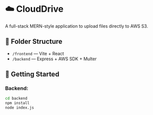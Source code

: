 # ☁️ CloudDrive

A full-stack MERN-style application to upload files directly to AWS S3.

## 📁 Folder Structure

- `/frontend` — Vite + React
- `/backend` — Express + AWS SDK + Multer

## 🚀 Getting Started

### Backend:
```bash
cd backend
npm install
node index.js
